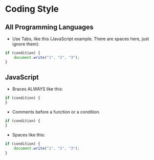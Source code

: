 # Coding Style

## All Programming Languages

- Use Tabs, like this (JavaScript example. There are spaces here, just ignore them):

```JavaScript
if (condition) {
    document.write("1", "2", "3");
}
```

## JavaScript

- Braces ALWAYS like this:

```JavaScript
if (condition) {
}
```

- Comments before a function or a condition.

```JavaScript
if (condition) {
}
```

- Spaces like this:

```JavaScript
if (condition) {
    document.write("1", "2", "3");
}
```
